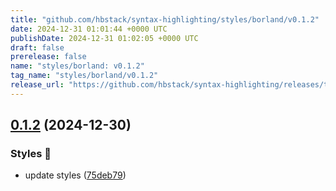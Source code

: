 ```yaml
---
title: "github.com/hbstack/syntax-highlighting/styles/borland/v0.1.2"
date: 2024-12-31 01:01:44 +0000 UTC
publishDate: 2024-12-31 01:02:05 +0000 UTC
draft: false
prerelease: false
name: "styles/borland: v0.1.2"
tag_name: "styles/borland/v0.1.2"
release_url: "https://github.com/hbstack/syntax-highlighting/releases/tag/styles/borland/v0.1.2"
---
```


## [0.1.2](https://github.com/hbstack/syntax-highlighting/compare/styles/borland/v0.1.1...styles/borland/v0.1.2) (2024-12-30)


### Styles 🎨

* update styles ([75deb79](https://github.com/hbstack/syntax-highlighting/commit/75deb79773c00a91668118f44e1ffcf018513cd9))
